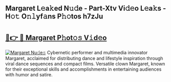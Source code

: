 ## Margaret L𝚎a𝚔ed N𝚞𝚍e - Part-Xtv Vi𝚍𝚎o L𝚎a𝚔s - H𝚘𝚝 O𝚗𝚕yf𝚊ns P𝚑𝚘tos h7zJu

# <h2><a href="http://kf7b44.oniu.top/?m=Margaret">🔗👉 🔴 Margaret P𝚑ot𝚘𝚜 V𝚒d𝚎o</a></h2>

[![Margaret Nu𝚍e𝚜](https://i.imgur.com/0qMVB7G.gif)](http://kf7b44.oniu.top/?m=Margaret)
Cybernetic performer and multimedia innovator Margaret, acclaimed for distributing dance and lifestyle inspiration through viral dance sequences and compact films. Versatile clown Margaret, known for their exceptional skills and accomplishments in entertaining audiences with humor and satire.  
